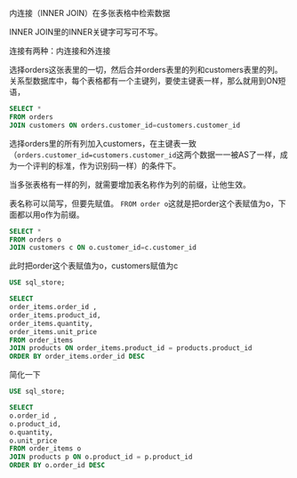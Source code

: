 内连接（INNER JOIN）在多张表格中检索数据

INNER JOIN里的INNER关键字可写可不写。

连接有两种：内连接和外连接

选择orders这张表里的一切，然后合并orders表里的列和customers表里的列。
关系型数据库中，每个表格都有一个主键列，要使主键表一样，那么就用到ON短语，

```sql
SELECT *
FROM orders
JOIN customers ON orders.customer_id=customers.customer_id
```
选择orders里的所有列加入customers，在主键表一致（`orders.customer_id=customers.customer_id`这两个数据一一被AS了一样，成为一个评判的标准，作为识别码一样）的条件下。

当多张表格有一样的列，就需要增加表名称作为列的前缀，让他生效。

表名称可以简写，但要先赋值。
`FROM order o`这就是把order这个表赋值为o，下面都以用o作为前缀。

```sql
SELECT *
FROM orders o
JOIN customers c ON o.customer_id=c.customer_id
```
此时把order这个表赋值为o，customers赋值为c

```sql
USE sql_store;

SELECT 
order_items.order_id , 
order_items.product_id,
order_items.quantity,
order_items.unit_price
FROM order_items
JOIN products ON order_items.product_id = products.product_id
ORDER BY order_items.order_id DESC
```

简化一下
```sql
USE sql_store;

SELECT 
o.order_id , 
o.product_id,
o.quantity,
o.unit_price
FROM order_items o
JOIN products p ON o.product_id = p.product_id
ORDER BY o.order_id DESC
```

